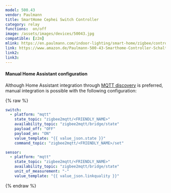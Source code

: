 ```yaml
---
model: 500.43  
vendor: Paulmann
title: SmartHome Cephei Switch Controller
category: relay
functions:  on/off
image: /assets/images/devices/50043.jpg
compatible: [z2m]
mlink: https://en.paulmann.com/indoor-lighting/smart-home/zigbee/controlling/smarthome-zigbee-cephei-switch-controller-max.-1000w-ac/50043
link: https://www.amazon.de/Paulmann-500-43-Smarthome-Controller-Schaltger%C3%A4t/dp/B0721G1YMG
link2: 
link3: 
---
```



#### Manual Home Assistant configuration
Although Home Assistant integration through [MQTT discovery](https://www.zigbee2mqtt.io/integration/home_assistant) is preferred,
manual integration is possible with the following configuration:


{% raw %}
```yaml
switch:
  - platform: "mqtt"
    state_topic: "zigbee2mqtt/<FRIENDLY_NAME>"
    availability_topic: "zigbee2mqtt/bridge/state"
    payload_off: "OFF"
    payload_on: "ON"
    value_template: "{{ value_json.state }}"
    command_topic: "zigbee2mqtt/<FRIENDLY_NAME>/set"

sensor:
  - platform: "mqtt"
    state_topic: "zigbee2mqtt/<FRIENDLY_NAME>"
    availability_topic: "zigbee2mqtt/bridge/state"
    unit_of_measurement: "-"
    value_template: "{{ value_json.linkquality }}"
```
{% endraw %}


